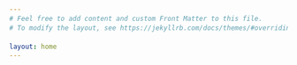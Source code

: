 ```yaml
---
# Feel free to add content and custom Front Matter to this file.
# To modify the layout, see https://jekyllrb.com/docs/themes/#overriding-theme-defaults

layout: home
---
```


<html>
 <head>
    <style>
    {
        box-sizing: border-box;
    }
    /* Set additional styling options for the columns*/
    .column {
    float: left;
    width: 50%;
    }

    .row:after {
    content: "";
    display: grid;
    clear: both;
    }
    
    .container {
        width: 50%;
        height: 300px;
    }
      
    img {
        width: 100%;
        height: 100%;
        object-fit: cover;
      }
      
    </style>
 </head>
 <body>
    <div class="row">
        <div class="column">
            <img src="_assets/Profile.jpeg">
        </div>
        <div class="column">
            <h2>Welcome!</h2>
            <p>Something about myself</p>
        </div>
    </div>
 </body>
</html>
